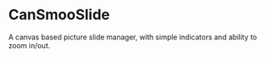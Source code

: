 # CanSmooSlide
A canvas based picture slide manager, with simple indicators and ability to zoom in/out.
